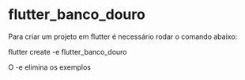 # flutter_banco_douro

Para criar um projeto em flutter é necessário rodar o comando abaixo:

flutter create -e flutter_banco_douro

O -e elimina os exemplos